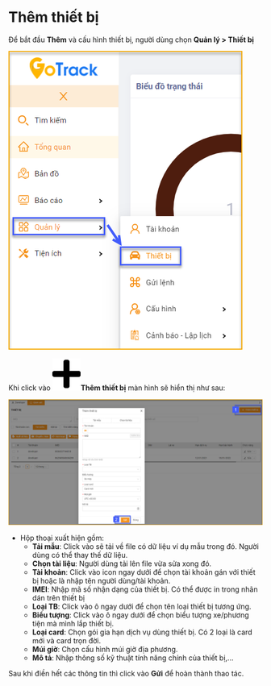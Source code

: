 # Thêm thiết bị

Để bắt đầu **Thêm** và cấu hình thiết bị, người dùng chọn **Quản lý > Thiết bị**  

<span class="icon-left4">![Manage device ](/docs/assets/images/web-interface/device/manage-device-1.png)


Khi click vào  <span class="icon-left svg-filter-tick">![Ok](/docs/assets/images/web-interface/icon/SVG/plus.svg)**Thêm thiết bị** màn hình sẽ hiển thị như sau:

<span style="display:block;text-align:left">![add device ](/docs/assets/images/web-interface/device/add-device.png)
 
- Hộp thoại xuất hiện gồm:
  - **Tải mẫu**: Click vào sẽ tải về file có dữ liệu ví dụ mẫu trong đó. Người dùng có thể thay thế dữ liệu.
  - **Chọn tài liệu**: Người dùng tải lên file vừa sửa xong đó.
  - **Tài khoản**: Click vào icon ngay dưới để chọn tài khoản gán với thiết bị hoặc là nhập tên người dùng/tài khoản.
  - **IMEI**: Nhập mã số nhận dạng của thiết bị. Có thể được in trong nhãn dán trên thiết bị
  - **Loại TB**: Click vào ô ngay dưới để chọn tên loại thiết bị tương ứng.
  - **Biểu tượng**: Click vào ô ngay dưới để chọn biểu tượng xe/phương tiện mà mình lắp thiết bị.
  - **Loại card**: Chọn gói gia hạn dịch vụ dùng thiết bị. Có 2 loại là card mới và card trọn đời.
  - **Múi giờ**: Chọn cấu hình múi giờ địa phương. 
  - **Mô tả**: Nhập thông số kỹ thuật tính năng chính của thiết bị,...
  
Sau khi điền hết các thông tin thì click vào **Gửi** để hoàn thành thao tác.



